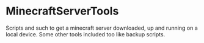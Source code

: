 # MinecraftServerTools
Scripts and such to get a minecraft server downloaded, up and running on a local device. Some other tools included too like backup scripts.
